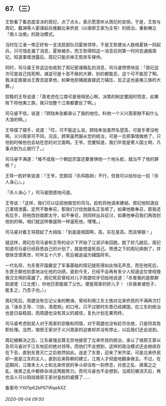 ## 67.（三）
王恢看了看态度坚决的周玘，点了点头，表示愿意听从周玘的安排。于是，王恢与周玘、戴渊等人密谋起兵推翻北来侨民（以琅邪王家为主导）的统治，重新确立「南人治南」的政治模式。



当时在江淮一带正好有一支流民部队归夏铁领导，于是王恢便派人联络夏铁一同起兵，只可惜走漏了消息，夏铁被杀，而王恢得知这一消息后则第一时间去通报周玘。知道事情泄露后，周玘只能杀掉王恢弃车保帅。



同时，司马睿王导这边也收到了周玘密谋叛乱的消息，司马睿愤愤地说：「周玘这次可是自己找死啊，谋逆可是十恶不赦的大罪，别的都能忍，这个可不能忍了啊。我决定直接派王敦去捉拿他，如果他拒捕就直接武力镇压，反正这也是夷三族的大罪。」



狡黠的王导说道：「周老虎在江南可是很得民心啊，决策的制定要因时而变，如果陛下将他夷三族，我只怕整个江南都要反了啊。」



司马睿不信，说道：「顾陆朱张都承认了我的地位，料他一个义兴周家掀不起什么大浪的啊。」



王导摆了摆手，说道：「哎，可不能这么说，顾陆朱张虽然名望高，可是手里没枪啊，义兴周家可不同。况且，顾荣虽然服从您的统治，可是一旦把事情做绝了，只怕到时候他也会站在您的对立面啊。王爷，您要知道，我们毕竟是寄人国土啊，凡事点到为止就行了。」



司马睿不满道：「难不成我一个朝廷宗室还要畏惧他一个地头蛇，就治不了他的罪啦？」



王导一脸奸笑说道：「王爷，您那招『杀鸡取卵』不行，但我可以给你出一招『杀人诛心』。」



「杀人诛心？」司马睿困惑地问道。



王导说：「这样，我们可以征招他做您的司马，趁机将他调来建邺。周玘他知道自己事情泄露，定然不敢奉召，那我们讨伐他就名正言顺了。如果他敢奉召，那我还有后手，将他改封南郡太守，如不奉召，则同样出兵征讨，如果他奉召我们再改封他别的嘛。咱们就这样像遛狗一样遛死他，嘿嘿。」



司马睿对着王导跷起了大拇指：「到底是相国啊，高，实在是高，而且够狠！」



就这样，周玘在司马睿和王导的设计下开始了江浙沪来回跑，跑了好几趟后，周玘知道司马睿已经获悉自己的计划了，就是想遛死自己。愤懑之下的周玘病倒了，并很快含恨离世，时年五十六岁，死后被追谥为辅国将军。



一代名将，为东晋开国奠定了军事基础的周玘就死得如此悄无声息，而在他死后，东晋王朝也刻意地淡化他的功绩，直到今天，已经不会再有多少人知道这位曾经挽救汉文明的英雄了。周玘死前曾经对儿子周勰咬牙切齿地说道：「杀害我的是那群刚波佬（江北佬），你他日若能报了父仇，便是周家的好儿子！（杀我者诸伧子，能复之，乃吾子也。）」



周玘死后，周勰没有忘记父亲的教诲，曾经利用江东士族对北来侨民的不满再次打出「诛杀王导、刁协，清君侧」的口号。只不过那时东晋已经建国，在江东的统治也是日益稳固，而周勰也没有其父的威信，复仇计划无果而终。



司马睿考虑到吴人对于周家的崇敬和同情，对于周勰也没有赶尽杀绝，只是将其免职处理。当然，琅邪王家对于义兴周家的迫害却并没有停止，以后我们还会说到。



周玘被解决之后，江东豪强总算无奈地接受了北来侨民的统治，承认了琅邪王家以及司马睿对于江东地区的绝对领导。而他们不会想到，这样的政治模式还会继续存在下去，直到东晋灭亡之后依然如此。送走了东晋，迎来了宋齐梁，可是北来侨民却一直是江东的主人，直到后来陈朝的建立，江南人才彻底地翻身做主。不过，在这期间，江南本土人士和北来侨民的争斗却没有一刻停息，孙恩之乱、唐寓之之乱、侯景之乱中都掺杂进这两股势力。而司马睿也不会想到，当周玘被消灭后，再也没人可以阻挡琅邪王家对皇权的威慑了……



备案号:YX01p62bP67WqeAXZ


###### 2020-06-04 09:50
